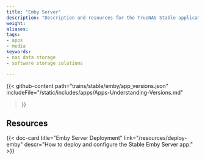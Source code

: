 ```yaml
---
title: "Emby Server"
description: "Description and resources for the TrueNAS Stable application called Emby Server."
weight:
aliases:
tags:
- apps
- media
keywords:
- nas data storage
- software storage solutions

---
```


{{< github-content 
    path="trains/stable/emby/app_versions.json"
	includeFile="/static/includes/apps/Apps-Understanding-Versions.md"
>}}

## Resources

<div class="docs-sections">

{{< doc-card title="Emby Server Deployment" link="/resources/deploy-emby"
descr="How to deploy and configure the Stable Emby Server app." >}}

</div>
